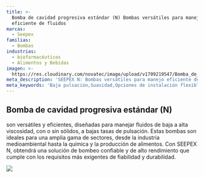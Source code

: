 ```yaml
---
title: >-
  Bomba de cavidad progresiva estándar (N) Bombas versátiles para manejo
  eficiente de fluidos
marcas:
  - Seepex
familias:
  - Bombas
industrias:
  - biofarmacéuticos
  - Alimentos y Bebidas
imagen: >-
  https://res.cloudinary.com/novatec/image/upload/v1709219547/Bomba_de_cavidad_progresiva_est%C3%A1ndar_N_Seepex_cy3h6o.jpg
meta_description: 'SEEPEX N: Bombas versátiles para manejo eficiente de fluidos'
meta_keywords: 'Baja pulsación,Suavidad,Opciones de instalación flexibles,Compatibilidad'
---
```


## Bomba de cavidad progresiva estándar (N)

son versátiles y eficientes, diseñadas para manejar fluidos de baja a alta viscosidad, con o sin sólidos, a bajas tasas de pulsación. Estas bombas son ideales para una amplia gama de sectores, desde la industria medioambiental hasta la química y la producción de alimentos. Con SEEPEX N, obtendrá una solución de bombeo confiable y de alto rendimiento que cumple con los requisitos más exigentes de fiabilidad y durabilidad.

![](https://res.cloudinary.com/novatec/image/upload/v1709219547/Bomba_de_cavidad_progresiva_est%C3%A1ndar_N_Seepex_cy3h6o.jpg)
